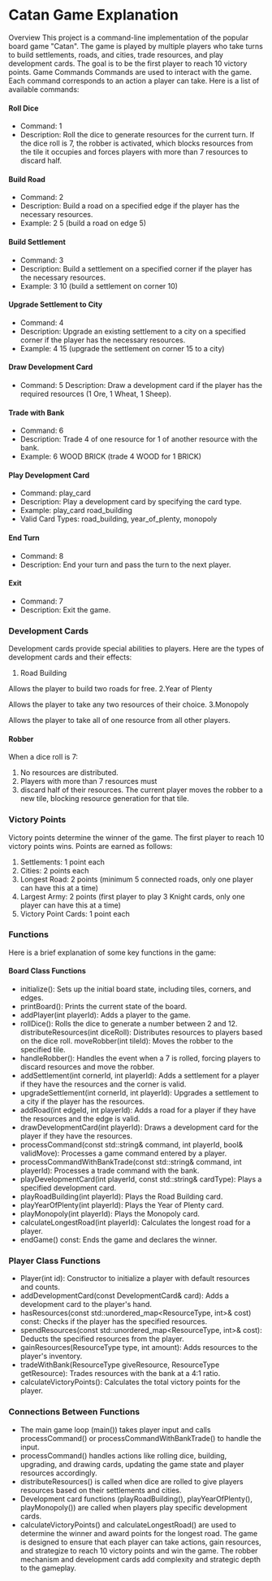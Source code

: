 # Catan Game Explanation
Overview
This project is a command-line implementation of the popular board game "Catan". The game is played by multiple players who take turns to build settlements, roads, and cities, trade resources, and play development cards. The goal is to be the first player to reach 10 victory points.
Game Commands
Commands are used to interact with the game. Each command corresponds to an action a player can take. Here is a list of available commands:

#### Roll Dice
- Command: 1
- Description: Roll the dice to generate resources for the current turn. If the dice roll is 7, the robber is activated, which blocks resources from the tile it occupies and forces players with more than 7 resources to discard half.

#### Build Road
- Command: 2
- Description: Build a road on a specified edge if the player has the necessary resources.
- Example: 2 5 (build a road on edge 5)

#### Build Settlement
- Command: 3
- Description: Build a settlement on a specified corner if the player has the necessary resources.
- Example: 3 10 (build a settlement on corner 10)
#### Upgrade Settlement to City
- Command: 4
- Description: Upgrade an existing settlement to a city on a specified corner if the player has the necessary resources.
- Example: 4 15 (upgrade the settlement on corner 15 to a city)
#### Draw Development Card
- Command: 5
Description: Draw a development card if the player has the required resources (1 Ore, 1 Wheat, 1 Sheep).
#### Trade with Bank
- Command: 6 <giveResource> <getResource>
- Description: Trade 4 of one resource for 1 of another resource with the bank.
- Example: 6 WOOD BRICK (trade 4 WOOD for 1 BRICK)
#### Play Development Card
- Command: play_card
- Description: Play a development card by specifying the card type.
- Example: play_card road_building
- Valid Card Types: road_building, year_of_plenty, monopoly
#### End Turn
- Command: 8
- Description: End your turn and pass the turn to the next player.
#### Exit
- Command: 7
- Description: Exit the game.
### Development Cards
Development cards provide special abilities to players. Here are the types of development cards and their effects:

1. Road Building

Allows the player to build two roads for free.
2.Year of Plenty

Allows the player to take any two resources of their choice.
3.Monopoly

Allows the player to take all of one resource from all other players.
#### Robber
When a dice roll is 7:

1. No resources are distributed.
2. Players with more than 7 resources must 
3. discard half of their resources.
The current player moves the robber to a new tile, blocking resource generation for that tile.
### Victory Points
Victory points determine the winner of the game. The first player to reach 10 victory points wins. Points are earned as follows:

1. Settlements: 1 point each
2. Cities: 2 points each
3. Longest Road: 2 points (minimum 5 connected roads, only one player can have this at a time)
4. Largest Army: 2 points (first player to play 3 Knight cards, only one player can have this at a time)
5. Victory Point Cards: 1 point each
### Functions
Here is a brief explanation of some key functions in the game:

#### Board Class Functions
- initialize(): Sets up the initial board state, including tiles, corners, and edges.
- printBoard(): Prints the current state of the board.
- addPlayer(int playerId): Adds a player to the game.
- rollDice(): Rolls the dice to generate a number between 2 and 12.
distributeResources(int diceRoll): Distributes resources to players based on the dice roll.
moveRobber(int tileId): Moves the robber to the specified tile.
- handleRobber(): Handles the event when a 7 is rolled, forcing players to discard resources and move the robber.
- addSettlement(int cornerId, int playerId): Adds a settlement for a player if they have the resources and the corner is valid.
- upgradeSettlement(int cornerId, int playerId): Upgrades a settlement to a city if the player has the resources.
- addRoad(int edgeId, int playerId): Adds a road for a player if they have the resources and the edge is valid.
- drawDevelopmentCard(int playerId): Draws a development card for the player if they have the resources.
- processCommand(const std::string& command, int playerId, bool& validMove): Processes a game command entered by a player.
- processCommandWithBankTrade(const std::string& command, int playerId): Processes a trade command with the bank.
- playDevelopmentCard(int playerId, const std::string& cardType): Plays a specified development card.
- playRoadBuilding(int playerId): Plays the Road Building card.
- playYearOfPlenty(int playerId): Plays the Year of Plenty card.
- playMonopoly(int playerId): Plays the Monopoly card.
- calculateLongestRoad(int playerId): Calculates the longest road for a player.
- endGame() const: Ends the game and declares the winner.
### Player Class Functions
- Player(int id): Constructor to initialize a player with default resources and counts.
- addDevelopmentCard(const DevelopmentCard& card): Adds a development card to the player's hand.
- hasResources(const std::unordered_map<ResourceType, int>& cost) const: Checks if the player has the specified resources.
- spendResources(const std::unordered_map<ResourceType, int>& cost): Deducts the specified resources from the player.
- gainResources(ResourceType type, int amount): Adds resources to the player's inventory.
- tradeWithBank(ResourceType giveResource, ResourceType getResource): Trades resources with the bank at a 4:1 ratio.
- calculateVictoryPoints(): Calculates the total victory points for the player.
### Connections Between Functions
- The main game loop (main()) takes player input and calls processCommand() or processCommandWithBankTrade() to handle the input.
- processCommand() handles actions like rolling dice, building, upgrading, and drawing cards, updating the game state and player resources accordingly.
- distributeResources() is called when dice are rolled to give players resources based on their settlements and cities.
- Development card functions (playRoadBuilding(), playYearOfPlenty(), playMonopoly()) are called when players play specific development cards.
- calculateVictoryPoints() and calculateLongestRoad() are used to determine the winner and award points for the longest road.
The game is designed to ensure that each player can take actions, gain resources, and strategize to reach 10 victory points and win the game. The robber mechanism and development cards add complexity and strategic depth to the gameplay.
